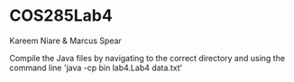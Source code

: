 # COS285Lab4
Kareem Niare & Marcus Spear

Compile the Java files by navigating to the correct directory and using the command line 'java -cp bin lab4.Lab4 data.txt'
